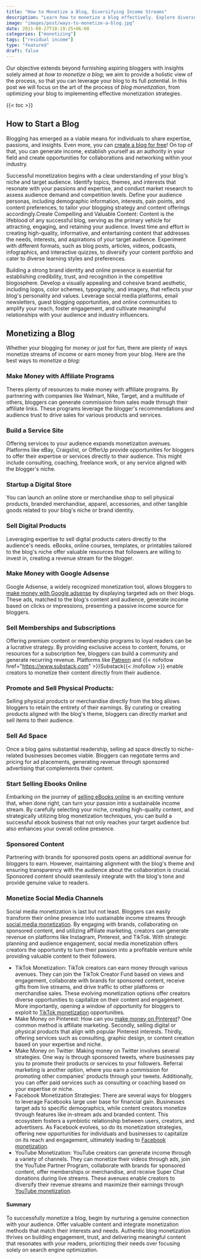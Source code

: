 ```yaml
---
title: "How to Monetize a Blog, Diversifying Income Streams"
description: "Learn how to monetize a blog effectively. Explore diverse revenue streams to boost your profits."
image: "images/post/ways-to-monetize-a-blog.jpg"
date: 2011-08-27T18:19:25+06:00
categories: ["monetizing"]
tags: ["residual income"]
type: "featured"
draft: false
---
```


Our objective extends beyond furnishing aspiring bloggers with insights solely aimed at _how to monetize a blog_; we aim to provide a holistic view of the process, so that you can leverage your blog to its full potential. In this post we will focus on the art of the process of _blog monetization_, from optimizing your blog to implementing effective monetization strategies.

{{< toc >}}

## How to Start a Blog

Blogging has emerged as a viable means for individuals to share expertise, passions, and insights. Even more, you can [create a blog for free](/blog/create-a-blog-for-free)! On top of that, you can generate income, establish yourself as an authority in your field and create opportunities for collaborations and networking within your industry.

Successful monetization begins with a clear understanding of your blog's niche and target audience. Identify topics, themes, and interests that resonate with your passions and expertise, and conduct market research to assess audience demand and competition levels. Define your audience personas, including demographic information, interests, pain points, and content preferences, to tailor your blogging strategy and content offerings accordingly.Create Compelling and Valuable Content: Content is the lifeblood of any successful blog, serving as the primary vehicle for attracting, engaging, and retaining your audience. Invest time and effort in creating high-quality, informative, and entertaining content that addresses the needs, interests, and aspirations of your target audience. Experiment with different formats, such as blog posts, articles, videos, podcasts, infographics, and interactive quizzes, to diversify your content portfolio and cater to diverse learning styles and preferences.

Building a strong brand identity and online presence is essential for establishing credibility, trust, and recognition in the competitive blogosphere. Develop a visually appealing and cohesive brand aesthetic, including logos, color schemes, typography, and imagery, that reflects your blog's personality and values. Leverage social media platforms, email newsletters, guest blogging opportunities, and online communities to amplify your reach, foster engagement, and cultivate meaningful relationships with your audience and industry influencers.

## Monetizing a Blog

Whether your blogging for money or just for fun, there are plenty of ways monetize streams of income or earn money from your blog. Here are the best ways to _monetize a blog_:

### Make Money with Affiliate Programs

Theres plenty of resources to make money with affiliate programs. By partnering with companies like Walmart, Nike, Target, and a multitude of others, bloggers can generate commission from sales made through their affiliate links. These programs leverage the blogger's recommendations and audience trust to drive sales for various products and services.

### Build a Service Site

Offering services to your audience expands monetization avenues. Platforms like eBay, Craigslist, or OfferUp provide opportunities for bloggers to offer their expertise or services directly to their audience. This might include consulting, coaching, freelance work, or any service aligned with the blogger's niche.

### Startup a Digital Store

You can launch an online store or merchandise shop to sell physical products, branded merchandise, apparel, accessories, and other tangible goods related to your blog's niche or brand identity.

### Sell Digital Products

Leveraging expertise to sell digital products caters directly to the audience's needs. eBooks, online courses, templates, or printables tailored to the blog's niche offer valuable resources that followers are willing to invest in, creating a revenue stream for the blogger.

### Make Money with Google Adsense

Google Adsense, a widely recognized monetization tool, allows bloggers to [make money with Google adsense](/blog/how-to-make-money-with-google-ads) by displaying targeted ads on their blogs. These ads, matched to the blog's content and audience, generate income based on clicks or impressions, presenting a passive income source for bloggers.

### Sell Memberships and Subscriptions

Offering premium content or membership programs to loyal readers can be a lucrative strategy. By providing exclusive access to content, forums, or resources for a subscription fee, bloggers can build a community and generate recurring revenue. Platforms like [Patreon](https://www.patreon.com) and {{< nofollow href="https://www.substack.com" >}}Substack{{< /nofollow >}} enable creators to monetize their content directly from their audience.

### Promote and Sell Physical Products:

Selling physical products or merchandise directly from the blog allows bloggers to retain the entirety of their earnings. By curating or creating products aligned with the blog's theme, bloggers can directly market and sell items to their audience.

### Sell Ad Space

Once a blog gains substantial readership, selling ad space directly to niche-related businesses becomes viable. Bloggers can negotiate terms and pricing for ad placements, generating revenue through sponsored advertising that complements their content.

### Start Selling Ebooks Online

Embarking on the journey of [selling eBooks online](/blog/how-to-sell-ebooks-online) is an exciting venture that, when done right, can turn your passion into a sustainable income stream. By carefully selecting your niche, creating high-quality content, and strategically utilizing blog monetization techniques, you can build a successful ebook business that not only reaches your target audience but also enhances your overall online presence.

### Sponsored Content

Partnering with brands for sponsored posts opens an additional avenue for bloggers to earn. However, maintaining alignment with the blog's theme and ensuring transparency with the audience about the collaboration is crucial. Sponsored content should seamlessly integrate with the blog's tone and provide genuine value to readers.

### Monetize Social Media Channels

Social media monetization is last but not least. Bloggers can easily transform their online presence into sustainable income streams through [social media monetization](/blog/social-media-monetization). By engaging with brands, collaborating on sponsored content, and utilizing affiliate marketing, creators can generate revenue on platforms like Instagram, Pinterest, and TikTok. With strategic planning and audience engagement, social media monetization offers creators the opportunity to turn their passion into a profitable venture while providing valuable content to their followers.

- TikTok Monetization: TikTok creators can earn money through various avenues. They can join the TikTok Creator Fund based on views and engagement, collaborate with brands for sponsored content, receive gifts from live streams, and drive traffic to other platforms or merchandise sales. These evolving monetization options offer creators diverse opportunities to capitalize on their content and engagement. More importantly, opening a window of opportunity for bloggers to exploit to [TikTok monetization](/blog/tiktok-monetization) opportunities.
- Make Money on Pinterest: How can you [make money on Pinterest](/blog/make-money-on-pinterest)? One common method is affiliate marketing. Secondly, selling digital or physical products that align with popular Pinterest interests. Thirdly, offering services such as consulting, graphic design, or content creation based on your expertise and niche.
- Make Money on Twitter: Making money on Twitter involves several strategies. One way is through sponsored tweets, where businesses pay you to promote their products or services to your followers. Referral marketing is another option, where you earn a commission for promoting other companies' products through your tweets. Additionally, you can offer paid services such as consulting or coaching based on your expertise or niche.
- Facebook Monetization Strategies: There are several ways for bloggers to leverage Facebooks large user base for financial gain. Businesses target ads to specific demographics, while content creators monetize through features like in-stream ads and branded content. This ecosystem fosters a symbiotic relationship between users, creators, and advertisers. As Facebook evolves, so do its monetization strategies, offering new opportunities for individuals and businesses to capitalize on its reach and engagement, ultimately leading to [Facebook monetization](/blog/facebook-monetization).
- YouTube Monetization: YouTube creators can generate income through a variety of channels. They can monetize their videos through ads, join the YouTube Partner Program, collaborate with brands for sponsored content, offer memberships or merchandise, and receive Super Chat donations during live streams. These avenues enable creators to diversify their revenue streams and maximize their earnings through [YouTube monetization](/blog/youtube-monetization).

#### Summary

To successfully monetize a blog, begin by nurturing a genuine connection with your audience. Offer valuable content and integrate monetization methods that match their interests and needs. Authentic blog monetization thrives on building engagement, trust, and delivering meaningful content that resonates with your readers, prioritizing their needs over focusing solely on search engine optimization.
